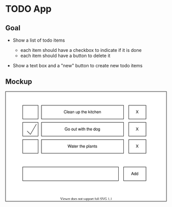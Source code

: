 # TODO App

## Goal

* Show a list of todo items
    * each item should have a checkbox to indicate if it is done
    * each item should have a button to delete it

* Show a text box and a "new" button to create new todo items

## Mockup

![](./mockup.dio.svg)

